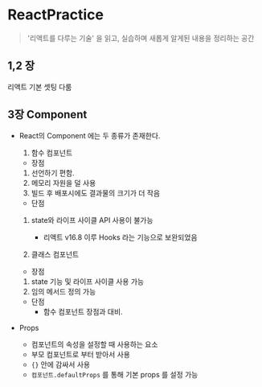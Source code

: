 # ReactPractice

> '리액트를 다루는 기술' 을 읽고, 실습하며 새롭게 알게된 내용을 정리하는 공간

## 1,2 장

리액트 기본 셋팅 다룸

## 3장 Component

- React의 Component 에는 두 종류가 존재한다.

  1. 함수 컴포넌트

  - 장점

  1. 선언하기 편함.
  2. 메모리 자원을 덜 사용
  3. 빌드 후 배포시에도 결과물의 크기가 더 작음

  - 단점

  1. state와 라이프 사이클 API 사용이 불가능

     - 리액트 v16.8 이루 Hooks 라는 기능으로 보완되었음

  2. 클래스 컴포넌트

  - 장점

  1. state 기능 및 라이프 사이클 사용 가능
  2. 임의 메서드 정의 가능

  - 단점
    - 함수 컴포넌트 장점과 대비.

- Props
  - 컴포넌트의 속성을 설정할 때 사용하는 요소
  - 부모 컴포넌트로 부터 받아서 사용
  * `{}` 안에 감싸서 사용
  * `컴포넌트.defaultProps` 를 통해 기본 props 를 설정 가능
